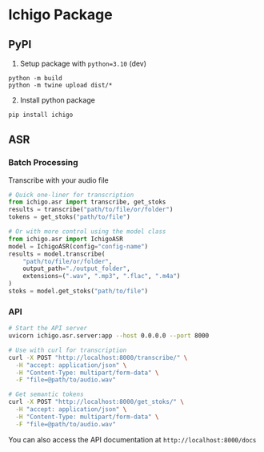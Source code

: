# Ichigo Package

## PyPI

<!-- 
python -m build
pip install dist/ichigo-0.0.1-py3-none-any.whl
python -c "import ichigo.asr as asr; print(asr.__file__)" 
python -c "from ichigo.asr import transcribe; results = transcribe('speech.wav'); print(results)"
python -c "from ichigo.asr import get_stoks; stoks = get_stoks('speech.wav'); print(stoks)"
python -c "from ichigo.asr import transcribe; results = transcribe('/root/ichigo-experiments/test'); print(results)"
-->

1. Setup package with `python=3.10` (dev)

```
python -m build
python -m twine upload dist/* 
```

2. Install python package

```bash
pip install ichigo
```

## ASR

### Batch Processing

Transcribe with your audio file

```python
# Quick one-liner for transcription
from ichigo.asr import transcribe, get_stoks
results = transcribe("path/to/file/or/folder")
tokens = get_stoks("path/to/file")

# Or with more control using the model class
from ichigo.asr import IchigoASR
model = IchigoASR(config="config-name")
results = model.transcribe(
    "path/to/file/or/folder",
    output_path="./output_folder",
    extensions=(".wav", ".mp3", ".flac", ".m4a")
)
stoks = model.get_stoks("path/to/file")
```

### API

```bash
# Start the API server
uvicorn ichigo.asr.server:app --host 0.0.0.0 --port 8000

# Use with curl for transcription
curl -X POST "http://localhost:8000/transcribe/" \
  -H "accept: application/json" \
  -H "Content-Type: multipart/form-data" \
  -F "file=@path/to/audio.wav"

# Get semantic tokens
curl -X POST "http://localhost:8000/get_stoks/" \
  -H "accept: application/json" \
  -H "Content-Type: multipart/form-data" \
  -F "file=@path/to/audio.wav"
```

You can also access the API documentation at `http://localhost:8000/docs`